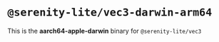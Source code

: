 # `@serenity-lite/vec3-darwin-arm64`

This is the **aarch64-apple-darwin** binary for `@serenity-lite/vec3`

